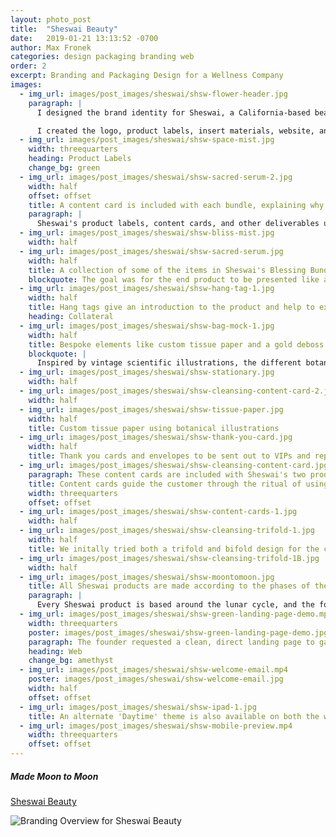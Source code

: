 ```yaml
---
layout: photo_post
title:  "Sheswai Beauty"
date:   2019-01-21 13:13:52 -0700
author: Max Fronek
categories: design packaging branding web
order: 2
excerpt: Branding and Packaging Design for a Wellness Company
images:
  - img_url: images/post_images/sheswai/shsw-flower-header.jpg
    paragraph: |
      I designed the brand identity for Sheswai, a California-based beauty and wellness brand. The brand founder requested a clean and modern look that retained a somewhat homespun feel. They wanted to incorporate floral designs, the moon, and a 'California Cool' vibe.

      I created the logo, product labels, insert materials, website, and overall style guide. The founder asked for an update to their existing logo to incorporate the moon cycles into the existing heart shape. The two tail ends of the logo create the waxing and waning crescents, while the curves of the heart also echo the letter 'S', creating a bond between the company name and logo.
  - img_url: images/post_images/sheswai/shsw-space-mist.jpg 
    width: threequarters
    heading: Product Labels
    change_bg: green
  - img_url: images/post_images/sheswai/shsw-sacred-serum-2.jpg
    width: half 
    offset: offset 
    title: A content card is included with each bundle, explaining why each product was selected and instructions for use
    paragraph: |
      Sheswai's product labels, content cards, and other deliverables use botanical illustrations, natural materials, and a minimal color palette of cream, sage and gold.  A foil deboss adds an eye-catching accent to product hang tags and business cards without being overdone or distracting. Combined, these elements hold to the premium yet homespun ethos of the brand.
  - img_url: images/post_images/sheswai/shsw-bliss-mist.jpg     
    width: half
  - img_url: images/post_images/sheswai/shsw-sacred-serum.jpg
    width: half  
    title: A collection of some of the items in Sheswai's Blessing Bundle
    blockquote: The goal was for the end product to be presented like a well-thought-out gift from a friend &mdash; something that is exciting to open and is cherished when used.
  - img_url: images/post_images/sheswai/shsw-hang-tag-1.jpg 
    width: half
    title: Hang tags give an introduction to the product and help to explain their background
    heading: Collateral
  - img_url: images/post_images/sheswai/shsw-bag-mock-1.jpg
    width: half
    title: Bespoke elements like custom tissue paper and a gold deboss on the hang tag help to elevate the packaging while staying under budget.
    blockquote: |
      Inspired by vintage scientific illustrations, the different botanical drawings show the ingredients that make up each product and unify all aspects of the brand identity. 
  - img_url: images/post_images/sheswai/shsw-stationary.jpg 
    width: half
  - img_url: images/post_images/sheswai/shsw-cleansing-content-card-2.jpg
    width: half    
  - img_url: images/post_images/sheswai/shsw-tissue-paper.jpg 
    width: half
    title: Custom tissue paper using botanical illustrations   
  - img_url: images/post_images/sheswai/shsw-thank-you-card.jpg 
    width: half      
    title: Thank you cards and envelopes to be sent out to VIPs and repeat customers
  - img_url: images/post_images/sheswai/shsw-cleansing-content-card.jpg 
    paragraph: These content cards are included with Sheswai's two product kits. They walk the customer through the ritual of home cleansing, and help to build the experience of using the Sheswai product line. 
    title: Content cards guide the customer through the ritual of using one of Sheswai's bundles
    width: threequarters
    offset: offset
  - img_url: images/post_images/sheswai/shsw-content-cards-1.jpg 
    width: half
  - img_url: images/post_images/sheswai/shsw-cleansing-trifold-1.jpg 
    width: half    
    title: We initally tried both a trifold and bifold design for the content card, but ended up using the bifold version in final production
  - img_url: images/post_images/sheswai/shsw-cleansing-trifold-1B.jpg 
    width: half     
  - img_url: images/post_images/sheswai/shsw-moontomoon.jpg 
    title: All Sheswai products are made according to the phases of the moon, making it a vital part of the brand
    paragraph: |
      Every Sheswai product is based around the lunar cycle, and the founder wanted a visual representation of that to help explain its importance to customers. The symbol shows an abstract version of the cycles of the moon, and uses the same curves and angles as the logo to maintain continuity.
  - img_url: images/post_images/sheswai/shsw-green-landing-page-demo.mp4
    width: threequarters
    poster: images/post_images/sheswai/shsw-green-landing-page-demo.jpg
    paragraph: The founder requested a clean, direct landing page to gather emails before the product's official launch, and wanted to use a more colorful version of the flower illustrations found on the packaging and collateral.  The end result presents a lavender flower growing into the Sheswai logo, and clicking the 'moon-to-moon' symbol in the footer switches the active color theme.
    heading: Web 
    change_bg: amethyst
  - img_url: images/post_images/sheswai/shsw-welcome-email.mp4
    poster: images/post_images/sheswai/shsw-welcome-email.jpg
    width: half       
    offset: offset 
  - img_url: images/post_images/sheswai/shsw-ipad-1.jpg 
    title: An alternate 'Daytime' theme is also available on both the website and in email templates 
  - img_url: images/post_images/sheswai/shsw-mobile-preview.mp4
    width: threequarters
    offset: offset
---
```


##### Made Moon to Moon
[Sheswai Beauty](http://sheswaibeauty.com)<br />

<img data-src="{{ site.photourl }}images/post_images/sheswai/shsw-brand-overview.jpg" data-srcset="{{  site.photourl }}images/post_images/sheswai/shsw-brand-overview.jpg{{ site.img_sizes.small }} 300w, {{  site.photourl }}images/post_images/sheswai/shsw-brand-overview.jpg{{ site.img_sizes.medium }} 480w, {{  site.photourl }}images/post_images/sheswai/shsw-brand-overview.jpg{{ site.img_sizes.grande }} 600w, {{  site.photourl }}images/post_images/sheswai/shsw-brand-overview.jpg{{ site.img_sizes.1k }} 1000w, {{  site.photourl }}images/post_images/sheswai/shsw-brand-overview.jpg{{ site.img_sizes.2k }} 2000w" class="lazyload" alt="Branding Overview for Sheswai Beauty" style="max-height: none;"/>